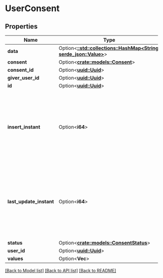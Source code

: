 # UserConsent

## Properties

Name | Type | Description | Notes
------------ | ------------- | ------------- | -------------
**data** | Option<[**::std::collections::HashMap<String, serde_json::Value>**](serde_json::Value.md)> |  | [optional]
**consent** | Option<[**crate::models::Consent**](Consent.md)> |  | [optional]
**consent_id** | Option<[**uuid::Uuid**](uuid::Uuid.md)> |  | [optional]
**giver_user_id** | Option<[**uuid::Uuid**](uuid::Uuid.md)> |  | [optional]
**id** | Option<[**uuid::Uuid**](uuid::Uuid.md)> |  | [optional]
**insert_instant** | Option<**i64**> | The number of milliseconds since the unix epoch: January 1, 1970 00:00:00 UTC. This value is always in UTC. | [optional]
**last_update_instant** | Option<**i64**> | The number of milliseconds since the unix epoch: January 1, 1970 00:00:00 UTC. This value is always in UTC. | [optional]
**status** | Option<[**crate::models::ConsentStatus**](ConsentStatus.md)> |  | [optional]
**user_id** | Option<[**uuid::Uuid**](uuid::Uuid.md)> |  | [optional]
**values** | Option<**Vec<String>**> |  | [optional]

[[Back to Model list]](../README.md#documentation-for-models) [[Back to API list]](../README.md#documentation-for-api-endpoints) [[Back to README]](../README.md)


